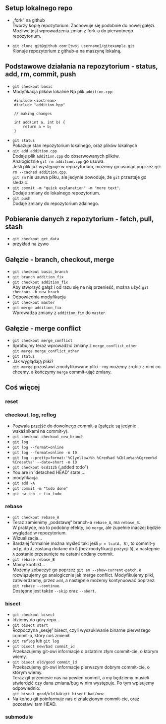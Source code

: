 ## Setup lokalnego repo
* „fork” na github  
    Tworzy kopię repozytorium. Zachowuje się podobnie do nowej gałęzi.
    Możliwe jest wprowadzenia zmian z fork-a
    do pierwotnego repozytorium.

* `git clone git@github.com:[twój username]/gitexample.git`  
    Klonuje repozytorium z github-a na maszynę lokalną.

## Podstawowe działania na repozytorium - status, add, rm, commit, push
* `git checkout basic`
* Modyfikacja plików lokalnie
Np plik `addition.cpp`:
```
    #include <iostream>
    #include "addition.hpp"

    // making changes

    int add(int a, int b) {
        return a + b;
    }
```
* `git status`  
Pokazuje stan repozytorium lokalnego, oraz plików lokalnych
* `git add addition.cpp`  
Dodaje plik `addition.cpp` do obserwowanych plików.  
Analogicznie `git rm addition.cpp` go usuwa.  
Jeśli plik już występuje w repozytorium, możemy go usunąć poprzez `git rm --cached addition.cpp`.  
`git rm` nie usuwa pliku, ale jedynie powoduje, że `git` przestaje go śledzić.
* `git commit -m "quick explanation" -m "more text"`.  
Dodaje zmiany do lokalnego repozytorium.
* `git push`  
Dodaje zmiany do repozytorium zdalnego.

## Pobieranie danych z repozytorium - fetch, pull, stash
* `git checkout get_data`
* przykład na żywo

## Gałęzie - branch, checkout, merge
* `git checkout basic_branch`
* `git branch addition_fix`
* `git checkout addition_fix`  
Aby stworzyć gałąź i od razu się na nią przenieść, można użyć
`git checkout -b new_brach`  
* Odpowiednia modyfikacja
* `git checkout master`
* `git merge addition_fix`  
Wprowadza zmiany z `addition_fix` do `master`.

## Gałęzie - merge conflict
* `git checkout merge_conflict`
* Spróbujmy teraz wprowadzić zmiany z `merge_conflict_other`  
`git merge merge_conflict_other`
* `git status`
* Jak wyglądają pliki?  
`git merge` pozostawi zmodyfikowane pliki - my możemy zrobić z nimi co chcemy, a 
kończymy `merge` commit-ująć zmiany.



## Coś więcej

### reset

### checkout, log, reflog
* Pozwala przejść do dowolnego commit-a (gałęzie są jedynie wskaźnikami na commit-y).
* `git checkout checkout_new_branch`
* `git log`
* `git log --format=online`
* `git log --format=online -n 10`
* `git log --pretty=format:'%C(yellow)%h %Cred%ad %Cblue%an%Cgreen%d %Creset%s' --date=short -n 10`
* `git checkout 6cd112b` („added todo”)
* You are in 'detached HEAD' state....
* modyfikacja 
* `git add -A`
* `git commit -m "todo done"`
* `git switch -c fix_todo`

### rebase
* `git checkout rebase_A`
* Teraz zamienimy „podstawę” branch-a `rebase_A`, ma `rebase_B`.  
W praktyce, ma to podobny efekty, co `merge`, ale zupełnie inaczej będzie wyglądać w repozytorium.  
* Wizualizacja...  
* Bardziej formalnie można myśleć tak: jeśli `p = lca(A, B)`, to commit-y od `p`, do `A`, zostaną
dodane do `B` (bez modyfikacji pozycji `B`), a następnie `A` zostanie przesunięte na ostatni dodany commit. 
* `git rebase rebase_B`
* Mamy konflikt...  
Możemy zobaczyć go poprzez `git am --show-current-patch`, a rozwiązujemy go analogicznie jak merge conflict. Modyfikujemy pliki, zatwierdzamy, przez `add`, a następnie możemy kontynuować poprzez:
`git rebase --continue`.  
Dostępne jest także `--skip` oraz `--abort`.

### bisect
* `git checkout bisect`
* Idziemy do góry repo...
* `git bisect start`  
Rozpoczyna „sesję” bisect, czyli wyszukiwanie binarne pierwszego commit-a, który coś zmienił.
* `git reflog` lub `git log`
* `git bisect new/bad commit_id`  
Przekazujemy git-owi informacje o ostatnim złym commit-cie, o którym wiemy.
* `git bisect old/good commit_id`  
Przekazujemy git-owi informacje pierwszym dobrym commit-cie, o którym wiemy.  
Teraz git przeniesie nas na pewien commit, a my będziemy musieli stwierdzić czy dana zmiana/bug
w nim występuje. Po tym wpisujemy odpowiednio:  
`git bisect good/old` lub `git bisect bad/new`.
* Na końcu git poinformuje nas o znalezionym commit-cie, oraz pozostawi tam HEAD.

### submodule